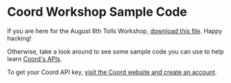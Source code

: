 # Coord Workshop Sample Code

If you are here for the August 8th Tolls Workshop, [download this file](https://raw.githubusercontent.com/sidewalklabs/coord-workshops/master/8-08-18-tolls/tolls-from-routers.html). Happy hacking!

Otherwise, take a look around to see some sample code you can use to help learn [Coord's APIs](https://coord.co/docs).

To get your Coord API key, [visit the Coord website and create an account](https://coord.co/docs).
